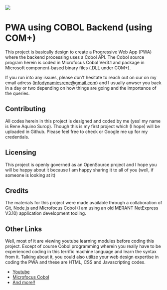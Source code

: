 ![](http://infodynamics.com.ph/wp-content/uploads/2015/02//infoDynamics_Document-Processes-436x270.png)

# PWA using COBOL Backend (using COM+)

This project is basically design to create a Progressive Web App (PWA) where the backend processing uses a Cobol API. The Cobol source program herein is coded in Microfocus Cobol Ver3.1 and package in Microsoft component-based binary files (.DLL under COM+).


If you run into any issues, please don't hesitate to reach out on our on my email adress (infodynamicsrene@gmail.com) and I usually anwser you back in a day or two depending on how things are going and the importance of the queries.

## Contributing

All codes herein in this project is designed and coded by me (yes! my name is Rene Aquino Surop). Though this is my first project which (I hope) will be uploaded in Github. Please feel free to check or Google me up for my credentials.

## Licensing

This project is openly governed as an OpenSource project and I hope you will be happy about it because I am happy sharing it to all of you (well, if someone is looking at it)

## Credits

The materials for this project were made available through a collaboration of Git, Node.js and Microfocus Cobol (I am using an old MERANT NetExpress V3.10) application development tooling.

## Other Links

Well, most of it are viewing youtube learning modules before coding this project. Except of course Cobol programming wherein you really have to be experienced coding in this terrific machine language and learn the syntax from it. Talking about it, you could also utilize your web design expertise in coding the PWA and these are HTML, CSS and Javascripting codes.

- [Youtube](https://www.youtube.com/watch?v=I3jTvWj8JrQ)
- [Microfocus Cobol](https://www.microfocus.com/en-us/home)
- [And more!!](https://www.youtube.com/watch?v=WxMFZncm12s)

